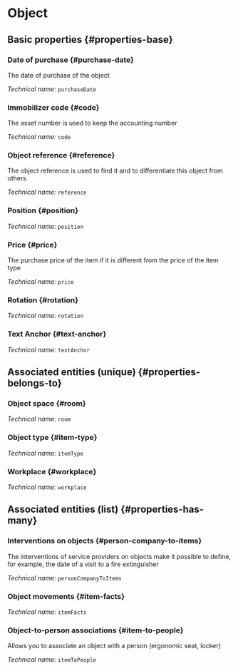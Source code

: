 # Object
<!--- THIS FILE IS GENERATED PLEASE DO NOT EDIT IT DIRECTLY --->



<OH code="item"/>


## Basic properties {#properties-base}

### Date of purchase {#purchase-date}

The date of purchase of the object

*Technical name:* ```purchaseDate```
<PH code="item:purchaseDate"/>

### Immobilizer code {#code}

The asset number is used to keep the accounting number

*Technical name:* ```code```
<PH code="item:code"/>

### Object reference {#reference}

The object reference is used to find it and to differentiate this object from others

*Technical name:* ```reference```
<PH code="item:reference"/>

### Position {#position}



*Technical name:* ```position```
<PH code="item:position"/>

### Price {#price}

The purchase price of the item if it is different from the price of the item type

*Technical name:* ```price```
<PH code="item:price"/>

### Rotation {#rotation}



*Technical name:* ```rotation```
<PH code="item:rotation"/>

### Text Anchor {#text-anchor}



*Technical name:* ```textAnchor```
<PH code="item:textAnchor"/>


## Associated entities (unique) {#properties-belongs-to}

### Object space {#room}



*Technical name:* ```room```
<PH code="item:room"/>

### Object type {#item-type}



*Technical name:* ```itemType```
<PH code="item:itemType"/>

### Workplace {#workplace}



*Technical name:* ```workplace```
<PH code="item:workplace"/>


## Associated entities (list) {#properties-has-many}

### Interventions on objects {#person-company-to-items}

The interventions of service providers on objects make it possible to define, for example, the date of a visit to a fire extinguisher

*Technical name:* ```personCompanyToItems```
<PH code="item:personCompanyToItems"/>

### Object movements {#item-facts}



*Technical name:* ```itemFacts```
<PH code="item:itemFacts"/>

### Object-to-person associations {#item-to-people}

Allows you to associate an object with a person (ergonomic seat, locker)

*Technical name:* ```itemToPeople```
<PH code="item:itemToPeople"/>




